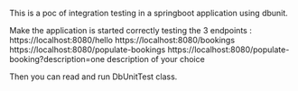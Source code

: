 This is a poc of integration testing in a springboot application using dbunit.

Make the application is started correctly testing the 3 endpoints : 
https://localhost:8080/hello
https://localhost:8080/bookings
https://localhost:8080/populate-bookings
https://localhost:8080/populate-booking?description=one description of your choice

Then you can read and run DbUnitTest class.

